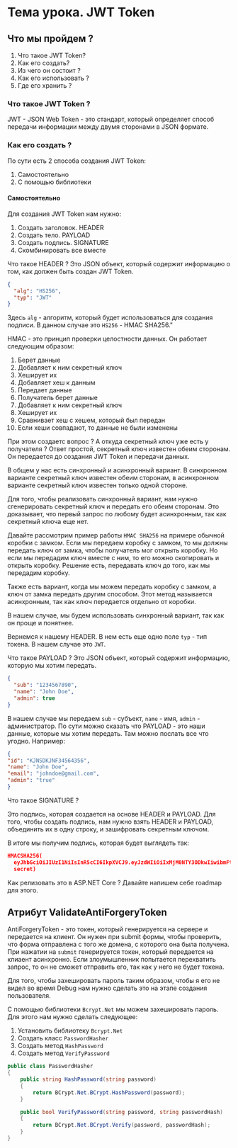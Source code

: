 ﻿# Тема урока. JWT Token
## Что мы пройдем ? 
1. Что такое JWT Token?
2. Как его создать?
3. Из чего он состоит ?
4. Как его использовать ?
5. Где его хранить ?


### Что такое JWT Token ?
JWT - JSON Web Token - это стандарт, который определяет способ передачи информации между двумя сторонами в JSON формате.


### Как его создать ?
По сути есть 2 способа создания JWT Token:
1. Самостоятельно
2. С помощью библиотеки

#### Самостоятельно
Для создания JWT Token нам нужно:
1. Создать заголовок. HEADER
2. Создать тело. PAYLOAD
3. Создать подпись. SIGNATURE
4. Скомбинировать все вместе

Что такое HEADER ? 
Это JSON объект, который содержит информацию о том, как должен быть создан JWT Token.
```json
{
  "alg": "HS256",
  "typ": "JWT"
}
```

Здесь `alg` - алгоритм, который будет использоваться для создания подписи. В данном случае это `HS256` - HMAC SHA256."

HMAC - это принцип проверки целостности данных.
Он работает следующим образом:
1. Берет данные
2. Добавляет к ним секретный ключ
3. Хеширует их
4. Добавляет хеш к данным
5. Передает данные
6. Получатель берет данные
7. Добавляет к ним секретный ключ
8. Хеширует их
9. Сравнивает хеш с хешем, который был передан
10. Если хеши совпадают, то данные не были изменены

При этом создаетс вопрос ? А откуда секретный ключ уже есть у получателя ? 
Ответ простой, секретный ключ известен обеим сторонам. Он передается до создания JWT Token и передачи данных.

В общем у нас есть синхронный и асинхронный вариант.
В синхронном варианте секретный ключ известен обеим сторонам, в асинхронном варианте секретный ключ известен только одной стороне.

Для того, чтобы реализовать синхронный вариант, нам нужно сгенерировать секретный ключ и передать его обеим сторонам.
Это доказывает, что первый запрос по любому будет асинхронным, так как секретный ключа еще нет.

Давайте рассмотрим пример работы `HMAC SHA256` на примере обычной коробки с замком.
Если мы передаем коробку с замком, то мы должны передать ключ от замка, чтобы получатель мог открыть коробку.
Но если мы передадим ключ вместе с ним, то его можно скопировать и открыть коробку. Решение есть, передавать ключ до того, как мы передадим коробку.

Также есть вариант, когда мы можем передать коробку с замком, а ключ от замка передать другим способом.
Этот метод называется асинхронным, так как ключ передается отдельно от коробки.

В нашем случае, мы будем использовать синхронный вариант, так как он проще и понятнее.

Вернемся к нашему HEADER.
В нем есть еще одно поле `typ` - тип токена. В нашем случае это `JWT`.

Что такое PAYLOAD ?
Это JSON объект, который содержит информацию, которую мы хотим передать.
```json
{
  "sub": "1234567890",
  "name": "John Doe",
  "admin": true
}
```

В нашем случае мы передаем `sub` - субъект, `name` - имя, `admin` - администратор.
По сути можно сказать что PAYLOAD - это наши данные, которые мы хотим передать.
Там можно послать все что угодно. Например: 

```json
{
"id": "KJNSDKJNF34564356",
"name": "John Doe",
"email": "johndoe@gmail.com",
"admin": "true"
}
```

Что такое SIGNATURE ?

Это подпись, которая создается на основе HEADER и PAYLOAD.
Для того, чтобы создать подпись, нам нужно взять HEADER и PAYLOAD, объединить их в одну строку, и зашифровать секретным ключом.


В итоге мы получим подпись, которая будет выглядеть так:
```json
HMACSHA256(
  eyJhbGciOiJIUzI1NiIsInR5cCI6IkpXVCJ9.eyJzdWIiOiIxMjM0NTY3ODkwIiwibmFtZSI6IkpvaG4gRG9lIiwiYWRtaW4iOnRydWV9,
  secret)
```

Как релизовать это в ASP.NET Core ?
Давайте напишем себе roadmap для этого. 

## Атрибут ValidateAntiForgeryToken

AntiForgeryToken - это токен, который генерируется на сервере и передается на клиент.
Он нужен при submit формы, чтобы проверить, что форма отправлена с того же домена, с которого она была получена.
При нажатии на `submit` генерируется токен, который передается на клиаент асинхронно.
Если злоумышленник попытается перехватить запрос, то он не сможет отправить его, так как у него не будет токена.

Для того, чтобы захешировать пароль таким образом, чтобы я его не видел во время Debug нам нужно сделать это на этапе создания пользователя.

С помощью библиотеки `Bcrypt.Net` мы можем захешировать пароль.
Для этого нам нужно сделать следующее:
1. Установить библиотеку `Bcrypt.Net`
2. Создать класс `PasswordHasher`
3. Создать метод `HashPassword`
4. Создать метод `VerifyPassword`


```csharp
public class PasswordHasher
{
    public string HashPassword(string password)
    {
        return BCrypt.Net.BCrypt.HashPassword(password);
    }

    public bool VerifyPassword(string password, string passwordHash)
    {
        return BCrypt.Net.BCrypt.Verify(password, passwordHash);
    }
}
```


